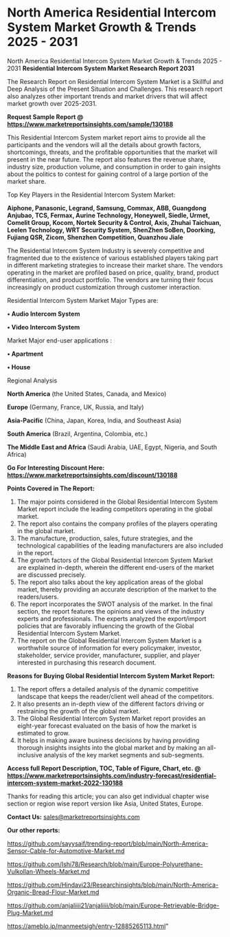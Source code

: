 # North America Residential Intercom System Market Growth & Trends 2025 - 2031
North America Residential Intercom System Market Growth & Trends 2025 - 2031
<strong>Residential Intercom System Market Research Report 2031</strong>

The Research Report on Residential Intercom System Market is a Skillful and Deep Analysis of the Present Situation and Challenges. This research report also analyzes other important trends and market drivers that will affect market growth over 2025-2031.

<strong>Request Sample Report @ <a href=https://www.marketreportsinsights.com/sample/130188>https://www.marketreportsinsights.com/sample/130188</a></strong>

This Residential Intercom System market report aims to provide all the participants and the vendors will all the details about growth factors, shortcomings, threats, and the profitable opportunities that the market will present in the near future. The report also features the revenue share, industry size, production volume, and consumption in order to gain insights about the politics to contest for gaining control of a large portion of the market share.

Top Key Players in the Residential Intercom System Market:

<strong>Aiphone, Panasonic, Legrand, Samsung, Commax, ABB, Guangdong Anjubao, TCS, Fermax, Aurine Technology, Honeywell, Siedle, Urmet, Comelit Group, Kocom, Nortek Security & Control, Axis, Zhuhai Taichuan, Leelen Technology, WRT Security System, ShenZhen SoBen, Doorking, Fujiang QSR, Zicom, Shenzhen Competition, Quanzhou Jiale</strong>

The Residential Intercom System Industry is severely competitive and fragmented due to the existence of various established players taking part in different marketing strategies to increase their market share. The vendors operating in the market are profiled based on price, quality, brand, product differentiation, and product portfolio. The vendors are turning their focus increasingly on product customization through customer interaction.

Residential Intercom System Market Major Types are:

<strong>• Audio Intercom System

• Video Intercom System</strong>

Market Major end-user applications :

<strong>• Apartment

• House</strong>

Regional Analysis

</u><strong><b>North America</b></strong> (the United States, Canada, and Mexico)

<strong><b>Europe </b></strong>(Germany, France, UK, Russia, and Italy)

<strong><b>Asia-Pacific</b></strong> (China, Japan, Korea, India, and Southeast Asia)

<strong><b>South America</b></strong> (Brazil, Argentina, Colombia, etc.)

<strong><b>The Middle East and Africa</b></strong> (Saudi Arabia, UAE, Egypt, Nigeria, and South Africa)

<strong>Go For Interesting Discount Here: <a href=https://www.marketreportsinsights.com/discount/130188>https://www.marketreportsinsights.com/discount/130188</a></strong>

<strong>Points Covered in The Report:</strong>
<ol>
  <li>The major points considered in the Global Residential Intercom System Market report include the leading competitors operating in the global market.</li>
  <li>The report also contains the company profiles of the players operating in the global market.</li>
  <li>The manufacture, production, sales, future strategies, and the technological capabilities of the leading manufacturers are also included in the report.</li>
  <li>The growth factors of the Global Residential Intercom System Market are explained in-depth, wherein the different end-users of the market are discussed precisely.</li>
  <li>The report also talks about the key application areas of the global market, thereby providing an accurate description of the market to the readers/users.</li>
  <li>The report incorporates the SWOT analysis of the market. In the final section, the report features the opinions and views of the industry experts and professionals. The experts analyzed the export/import policies that are favorably influencing the growth of the Global Residential Intercom System Market.</li>
  <li>The report on the Global Residential Intercom System Market is a worthwhile source of information for every policymaker, investor, stakeholder, service provider, manufacturer, supplier, and player interested in purchasing this research document.</li>
</ol>
<strong>Reasons for Buying Global Residential Intercom System Market Report:</strong>

<ol>
  <li>The report offers a detailed analysis of the dynamic competitive landscape that keeps the reader/client well ahead of the competitors.</li>
  <li>It also presents an in-depth view of the different factors driving or restraining the growth of the global market.</li>
  <li>The Global Residential Intercom System Market report provides an eight-year forecast evaluated on the basis of how the market is estimated to grow.</li>
  <li>It helps in making aware business decisions by having providing thorough insights insights into the global market and by making an all-inclusive analysis of the key market segments and sub-segments.</li>
</ol>
<strong>Access full Report Description, TOC, Table of Figure, Chart, etc. @ <a href=https://www.marketreportsinsights.com/industry-forecast/residential-intercom-system-market-2022-130188>https://www.marketreportsinsights.com/industry-forecast/residential-intercom-system-market-2022-130188</a></strong>


Thanks for reading this article; you can also get individual chapter wise section or region wise report version like Asia, United States, Europe.

<strong>Contact Us:</strong>
sales@marketreportsinsights.com

<strong>Our other reports:</strong>

<a href=https://github.com/sayysaif/trending-report/blob/main/North-America-Sensor-Cable-for-Automotive-Market.md>https://github.com/sayysaif/trending-report/blob/main/North-America-Sensor-Cable-for-Automotive-Market.md</a>

<a href=https://github.com/Ishi78/Research/blob/main/Europe-Polyurethane-Vulkollan-Wheels-Market.md>https://github.com/Ishi78/Research/blob/main/Europe-Polyurethane-Vulkollan-Wheels-Market.md</a>

<a href=https://github.com/Hindavi23/Researchinsights/blob/main/North-America-Organic-Bread-Flour-Market.md>https://github.com/Hindavi23/Researchinsights/blob/main/North-America-Organic-Bread-Flour-Market.md</a>

<a href=https://github.com/anjaliiii21/anjaliiii/blob/main/Europe-Retrievable-Bridge-Plug-Market.md>https://github.com/anjaliiii21/anjaliiii/blob/main/Europe-Retrievable-Bridge-Plug-Market.md</a>

<a href=https://ameblo.jp/manmeetsigh/entry-12885265113.html>https://ameblo.jp/manmeetsigh/entry-12885265113.html</a>"
